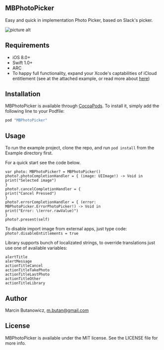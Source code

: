## MBPhotoPicker

Easy and quick in implementation Photo Picker, based on Slack's picker.

![picture alt](https://photos-5.dropbox.com/t/2/AACgNg9ecid4QM25hcmiMIqLDh_OBI2q_7I9Mmd-gcQUpA/12/200698441/png/32x32/1/_/1/2/Screen%20Shot%202016-01-05%20at%2020.41.45.png/ENf865cBGEUgAigC/cnJPs_8nq6F1P713PP2jcfaMagsXpZQ7BJPVDZN5khM?size=1280x960&size_mode=3 "MBPhotoPicker")

## Requirements
* iOS 8.0+
* Swift 1.0+
* ARC
* To happy full functionality, expand your Xcode's captabilities of iCloud entitlement (see at the attached example, or read more about [here](https://developer.apple.com/library/mac/documentation/IDEs/Conceptual/AppDistributionGuide/AddingCapabilities/AddingCapabilities.html))

## Installation

MBPhotoPicker is available through [CocoaPods](http://cocoapods.org). To install
it, simply add the following line to your Podfile:

```ruby
pod "MBPhotoPicker"
```

## Usage

To run the example project, clone the repo, and run `pod install` from the Example directory first.

For a quick start see the code below.
```
var photo: MBPhotoPicker? = MBPhotoPicker()
photo?.photoCompletionHandler = { (image: UIImage!) -> Void in
print("Selected image")
}
photo?.cancelCompletionHandler = {
print("Cancel Pressed")
}
photo?.errorCompletionHandler = { (error: MBPhotoPicker.ErrorPhotoPicker!) -> Void in
print("Error: \(error.rawValue)")
}
photo?.present(self)
```

To disable import image from external apps, just type code:
```photo?.disableEntitlements = true```

Library supports bunch of localizated strings, to override translations just use one of available variables:
```
alertTitle
alertMessage
actionTitleCancel
actionTitleTakePhoto
actionTitleLastPhoto
actionTitleOther
actionTitleLibrary
```

## Author

Marcin Butanowicz, m.butan@gmail.com

## License

MBPhotoPicker is available under the MIT license. See the LICENSE file for more info.
